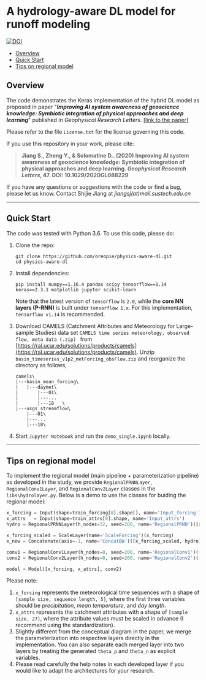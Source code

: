# A hydrology-aware DL model for runoff modeling
[![DOI](https://img.shields.io/badge/DOI-10.5281/zenodo.3856486-blue.svg)](https://doi.org/10.5281/zenodo.3856486)
- [Overview](#overview)
- [Quick Start](#quick-start)
- [Tips on regional model](#tips-on-regional-model)

## Overview
The code demonstrates the Keras implementation of the hybrid DL model as proposed in paper "***Improving AI system awareness of geoscience knowledge: Symbiotic integration of physical approaches and deep learning***"  published in *Geophysical Research Letters*. [[link to the paper]](https://doi.org/10.1029/2020GL088229)

Please refer to the file `License.txt` for the license governing this code.

If you use this repository in your work, please cite:

> **Jiang S., Zheng Y., & Solomatine D.. (2020) Improving AI system awareness of geoscience knowledge: Symbiotic integration of physical approaches and deep learning. *Geophysical Research Letters*, 47. DOI: 10.1029/2020GL088229**

If you have any questions or suggestions with the code or find a bug, please let us know. Contact Shijie Jiang at *jiangsj(at)mail.sustech.edu.cn*

------

## Quick Start

The code was tested with Python 3.6. To use this code, please do:

1. Clone the repo:

   ```shell
   git clone https://github.com/oreopie/physics-aware-dl.git
   cd physics-aware-dl
   ```

2. Install dependencies:

   ```shell
   pip install numpy==1.16.4 pandas scipy tensorflow==1.14 keras==2.3.1 matplotlib jupyter scikit-learn
   ```

   Note that the latest version of `tensorflow` is `2.0`, while the **core NN layers (P-RNN)** is built under `tensorflow 1.x`. For this implementation, `tensorflow v1.14` is recommended.

3. Download CAMELS (Catchment Attributes and Meteorology for Large-sample Studies) data set  `CAMELS time series meteorology, observed flow, meta data (.zip) `  from [https://ral.ucar.edu/solutions/products/camels](https://ral.ucar.edu/solutions/products/camels). Unzip `basin_timeseries_v1p2_metForcing_obsFlow.zip` and reorganize the directory as follows,

   ```
   camels\
   |---basin_mean_forcing\
   |   |---daymet\
   |       |---01\
   |       |---...	
   |       |---18	\
   |---usgs_streamflow\
       |---01\
       |---...	
       |---18\
   ```

4. Start `Jupyter Notebook` and run the `demo_single.ipynb` locally.
------

## Tips on regional model

To implement the regional model (main pipeline + parameterization pipeline) as developed in the study, we provide `RegionalPRNNLayer`, `RegionalConv1Layer`, and `RegionalConv2Layer` classes in the `libs\hydrolayer.py`. Below is a demo to use the classes for buiding the regional model:

   ```python
x_forcing = Input(shape=train_forcing[0].shape[], name='Input_forcing')
x_attrs   = Input(shape=train_attrs[0].shape, name='Input_attrs')
hydro = RegionalPRNNLayer(h_nodes=32, seed=200, name='RegionalPRNN')([x_forcing, x_attrs])

x_forcing_scaled = ScaleLayer(name='ScaleForcing')(x_forcing)
x_new = Concatenate(axis=-1, name='ConcatBW')([x_forcing_scaled, hydro])

conv1 = RegionalConv1Layer(h_nodes=8, seed=200, name='RegionalConv1')([x_new, x_attrs])
conv2 = RegionalConv2Layer(h_nodes=8, seed=200, name='RegionalConv2')([conv1, x_attrs])

model = Model([x_forcing, x_attrs], conv2)
   ```

Please note:
1. `x_forcing` represents the meteorological time sequences with a shape of `[sample size, sequence length, 5]`, where the first three variables should be *precipitation*, *mean temperature*, and *day length*.
2. `x_attrs` represents the catchment attributes with a shape of `[sample size, 27]`, where the attribute values must be scaled in advance (I recommend using the standardization).
3. Slightly different from the conceptual diagram in the paper, we merge the parameterization into respective layers directly in the implementation. You can also separate each merged layer into two layers by treating the generated `theta_p` and `theta_n` as explicit variables.
4. Please read carefully the help notes in each developed layer if you would like to adapt the architectures for your research.

